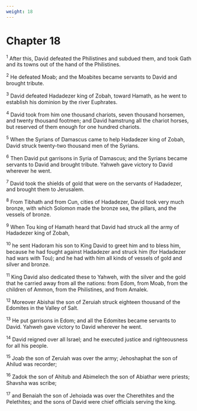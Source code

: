 ```yaml
---
weight: 18
---
```


# Chapter 18

<sup>1</sup> After this, David defeated the Philistines and subdued them, and took Gath and its towns out of the hand of the Philistines. 

<sup>2</sup> He defeated Moab; and the Moabites became servants to David and brought tribute. 

<sup>3</sup> David defeated Hadadezer king of Zobah, toward Hamath, as he went to establish his dominion by the river Euphrates. 

<sup>4</sup> David took from him one thousand chariots, seven thousand horsemen, and twenty thousand footmen; and David hamstrung all the chariot horses, but reserved of them enough for one hundred chariots. 

<sup>5</sup> When the Syrians of Damascus came to help Hadadezer king of Zobah, David struck twenty-two thousand men of the Syrians. 

<sup>6</sup> Then David put garrisons in Syria of Damascus; and the Syrians became servants to David and brought tribute. Yahweh gave victory to David wherever he went. 

<sup>7</sup> David took the shields of gold that were on the servants of Hadadezer, and brought them to Jerusalem. 

<sup>8</sup> From Tibhath and from Cun, cities of Hadadezer, David took very much bronze, with which Solomon made the bronze sea, the pillars, and the vessels of bronze. 

<sup>9</sup> When Tou king of Hamath heard that David had struck all the army of Hadadezer king of Zobah, 

<sup>10</sup> he sent Hadoram his son to King David to greet him and to bless him, because he had fought against Hadadezer and struck him (for Hadadezer had wars with Tou); and he had with him all kinds of vessels of gold and silver and bronze. 

<sup>11</sup> King David also dedicated these to Yahweh, with the silver and the gold that he carried away from all the nations: from Edom, from Moab, from the children of Ammon, from the Philistines, and from Amalek. 

<sup>12</sup> Moreover Abishai the son of Zeruiah struck eighteen thousand of the Edomites in the Valley of Salt. 

<sup>13</sup> He put garrisons in Edom; and all the Edomites became servants to David. Yahweh gave victory to David wherever he went. 

<sup>14</sup> David reigned over all Israel; and he executed justice and righteousness for all his people. 

<sup>15</sup> Joab the son of Zeruiah was over the army; Jehoshaphat the son of Ahilud was recorder; 

<sup>16</sup> Zadok the son of Ahitub and Abimelech the son of Abiathar were priests; Shavsha was scribe; 

<sup>17</sup> and Benaiah the son of Jehoiada was over the Cherethites and the Pelethites; and the sons of David were chief officials serving the king. 


